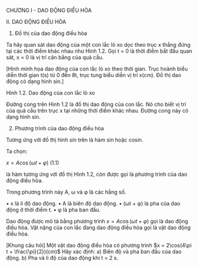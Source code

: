 CHƯƠNG I - DAO ĐỘNG ĐIỀU HÒA

II. DAO ĐỘNG ĐIỀU HÒA

1. Đồ thị của dao động điều hòa

Ta hãy quan sát dao động của một con lắc lò xo dọc theo trục x thẳng đứng tại các thời điểm khác nhau như Hình 1.2. Gọi t = 0 là thời điểm bắt đầu quan sát, x = 0 là vị trí cân bằng của quả cầu.

[Hình minh họa dao động của con lắc lò xo theo thời gian. Trục hoành biểu diễn thời gian t(s) từ 0 đến 8t, trục tung biểu diễn vị trí x(cm). Đồ thị dao động có dạng hình sin.]

Hình 1.2. Dao động của con lắc lò xo

Đường cong trên Hình 1.2 là đồ thị dao động của con lắc. Nó cho biết vị trí của quả cầu trên trục x tại những thời điểm khác nhau. Đường cong này có dạng hình sin.

2. Phương trình của dao động điều hòa

Tương ứng với đồ thị hình sin trên là hàm sin hoặc cosin.

Ta chọn:

$x = A\cos(\omega t + \varphi)$ (1.1)

là hàm tương ứng với đồ thị Hình 1.2, còn được gọi là phương trình của dao động điều hòa.

Trong phương trình này A, ω và φ là các hằng số.

• x là li độ dao động.
• A là biên độ dao động.
• (ωt + φ) là pha của dao động ở thời điểm t.
• φ là pha ban đầu.

Dao động được mô tả bằng phương trình $x = A\cos(\omega t + \varphi)$ gọi là dao động điều hòa. Vật nặng của con lắc đang dao động điều hòa gọi là vật dao động điều hòa.

[Khung câu hỏi]
Một vật dao động điều hòa có phương trình
$x = 2\cos(4\pi t + \frac{\pi}{2})(cm)$
Hãy xác định:
a) Biên độ và pha ban đầu của dao động.
b) Pha và li độ của dao động khi t = 2 s.